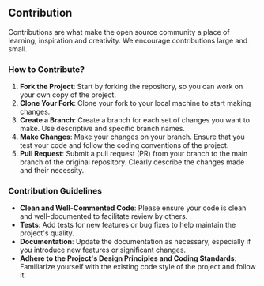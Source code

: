 ## Contribution

Contributions are what make the open source community a place of learning, inspiration and creativity. We encourage
contributions large and small.

### How to Contribute?

1. **Fork the Project**: Start by forking the repository, so you can work on your own copy of the project.
2. **Clone Your Fork**: Clone your fork to your local machine to start making changes.
3. **Create a Branch**: Create a branch for each set of changes you want to make. Use descriptive and specific branch
   names.
4. **Make Changes**: Make your changes on your branch. Ensure that you test your code and follow the coding conventions
   of the project.
5. **Pull Request**: Submit a pull request (PR) from your branch to the main branch of the original repository. Clearly
   describe the changes made and their necessity.

### Contribution Guidelines

- **Clean and Well-Commented Code**: Please ensure your code is clean and well-documented to facilitate review by
  others.
- **Tests**: Add tests for new features or bug fixes to help maintain the project's quality.
- **Documentation**: Update the documentation as necessary, especially if you introduce new features or significant
  changes.
- **Adhere to the Project's Design Principles and Coding Standards**: Familiarize yourself with the existing code style
  of the project and follow it.